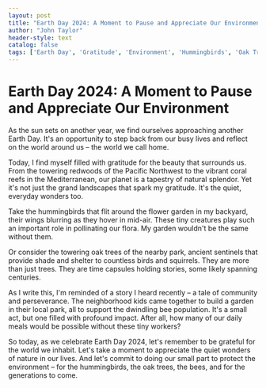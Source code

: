 ```yaml
---
layout: post
title: "Earth Day 2024: A Moment to Pause and Appreciate Our Environment"
author: "John Taylor"
header-style: text
catalog: false
tags: ['Earth Day', 'Gratitude', 'Environment', 'Hummingbirds', 'Oak Trees', 'Bees', 'Nature']
---
```


# Earth Day 2024: A Moment to Pause and Appreciate Our Environment

As the sun sets on another year, we find ourselves approaching another Earth Day. It's an opportunity to step back from our busy lives and reflect on the world around us – the world we call home. 

Today, I find myself filled with gratitude for the beauty that surrounds us. From the towering redwoods of the Pacific Northwest to the vibrant coral reefs in the Mediterranean, our planet is a tapestry of natural splendor. Yet it's not just the grand landscapes that spark my gratitude. It's the quiet, everyday wonders too.

Take the hummingbirds that flit around the flower garden in my backyard, their wings blurring as they hover in mid-air. These tiny creatures play such an important role in pollinating our flora. My garden wouldn't be the same without them.

Or consider the towering oak trees of the nearby park, ancient sentinels that provide shade and shelter to countless birds and squirrels. They are more than just trees. They are time capsules holding stories, some likely spanning centuries. 

As I write this, I'm reminded of a story I heard recently – a tale of community and perseverance. The neighborhood kids came together to build a garden in their local park, all to support the dwindling bee population. It's a small act, but one filled with profound impact. After all, how many of our daily meals would be possible without these tiny workers?

So today, as we celebrate Earth Day 2024, let's remember to be grateful for the world we inhabit. Let's take a moment to appreciate the quiet wonders of nature in our lives. And let's commit to doing our small part to protect the environment – for the hummingbirds, the oak trees, the bees, and for the generations to come. 
